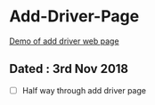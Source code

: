 # Add-Driver-Page
[Demo of add driver web page](https://designer199.github.io/add-driver/)

## Dated : 3rd Nov 2018
 - [ ] Half way through add driver page
